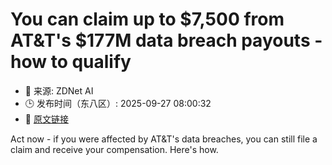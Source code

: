 # You can claim up to $7,500 from AT&T's $177M data breach payouts - how to qualify
- 📅 来源: ZDNet AI
- 🕒 发布时间（东八区）: 2025-09-27 08:00:32
- 🔗 [原文链接](https://www.zdnet.com/article/you-can-claim-up-to-7500-from-at-ts-177m-data-breach-payouts-how-to-qualify/)

Act now - if you were affected by AT&amp;T's data breaches, you can still file a claim and receive your compensation. Here's how.